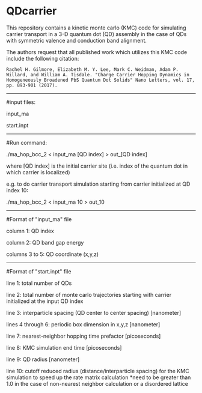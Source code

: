 # QDcarrier

This repository contains a kinetic monte carlo (KMC) code for simulating carrier transport in a 3-D quantum dot (QD) assembly in the case of QDs with symmetric valence and conduction band alignment.

The authors request that all published work which utilizes this KMC code include the following citation:

	Rachel H. Gilmore, Elizabeth M. Y. Lee, Mark C. Weidman, Adam P. Willard, and William A. Tisdale. "Charge Carrier Hopping Dynamics in Homogeneously Broadened PbS Quantum Dot Solids" Nano Letters, vol. 17, pp. 893-901 (2017).

------------------------------------------------

#input files: 

input_ma

start.inpt

------------------------------------------------

#Run command:

./ma_hop_bcc_2 < input_ma [QD index] > out_[QD index]

where [QD index] is the initial carrier site (i.e. index of the quantum dot in which carrier is localized)

e.g. to do carrier transport simulation starting from carrier initialized at QD index 10:

./ma_hop_bcc_2 < input_ma 10 > out_10

------------------------------------------------

#Format of "input_ma" file

column 1: QD index

column 2: QD band gap energy

columns 3 to 5: QD coordinate (x,y,z)

------------------------------------------------

#Format of "start.inpt" file

line 1: total number of QDs

line 2: total number of monte carlo trajectories starting with carrier initialized at the input QD index

line 3: interparticle spacing (QD center to center spacing) [nanometer]

lines 4 through 6: periodic box dimension in x,y,z [nanometer]

line 7: nearest-neighbor hopping time prefactor [picoseconds]

line 8: KMC simulation end time [picoseconds]

line 9: QD radius [nanometer]

line 10: cutoff reduced radius (distance/interparticle spacing) for the KMC simulation to speed up the rate matrix calculation 
      *need to be greater than 1.0 in the case of non-nearest neighbor calculation or a disordered lattice
      

